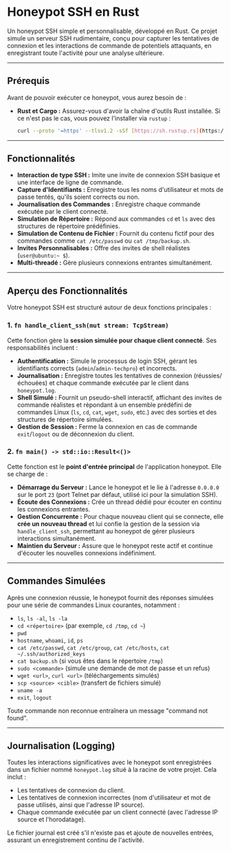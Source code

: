 # Honeypot SSH en Rust

Un honeypot SSH simple et personnalisable, développé en Rust. Ce projet simule un serveur SSH rudimentaire, conçu pour capturer les tentatives de connexion et les interactions de commande de potentiels attaquants, en enregistrant toute l'activité pour une analyse ultérieure.

---

## Prérequis

Avant de pouvoir exécuter ce honeypot, vous aurez besoin de :

* **Rust et Cargo :** Assurez-vous d'avoir la chaîne d'outils Rust installée. Si ce n'est pas le cas, vous pouvez l'installer via `rustup` :
    ```bash
    curl --proto '=https' --tlsv1.2 -sSf [https://sh.rustup.rs](https://sh.rustup.rs) | sh
    ```

---

## Fonctionnalités

* **Interaction de type SSH :** Imite une invite de connexion SSH basique et une interface de ligne de commande.
* **Capture d'Identifiants :** Enregistre tous les noms d'utilisateur et mots de passe tentés, qu'ils soient corrects ou non.
* **Journalisation des Commandes :** Enregistre chaque commande exécutée par le client connecté.
* **Simulation de Répertoire :** Répond aux commandes `cd` et `ls` avec des structures de répertoire prédéfinies.
* **Simulation de Contenu de Fichier :** Fournit du contenu fictif pour des commandes comme `cat /etc/passwd` ou `cat /tmp/backup.sh`.
* **Invites Personnalisables :** Offre des invites de shell réalistes (`user@ubuntu:~ $`).
* **Multi-threadé :** Gère plusieurs connexions entrantes simultanément.

---

## Aperçu des Fonctionnalités

Votre honeypot SSH est structuré autour de deux fonctions principales :

### 1. `fn handle_client_ssh(mut stream: TcpStream)`

Cette fonction gère la **session simulée pour chaque client connecté**. Ses responsabilités incluent :

* **Authentification :** Simule le processus de login SSH, gérant les identifiants corrects (`admin`/`admin-techpro`) et incorrects.
* **Journalisation :** Enregistre toutes les tentatives de connexion (réussies/échouées) et chaque commande exécutée par le client dans `honeypot.log`.
* **Shell Simulé :** Fournit un pseudo-shell interactif, affichant des invites de commande réalistes et répondant à un ensemble prédéfini de commandes Linux (`ls`, `cd`, `cat`, `wget`, `sudo`, etc.) avec des sorties et des structures de répertoire simulées.
* **Gestion de Session :** Ferme la connexion en cas de commande `exit`/`logout` ou de déconnexion du client.

### 2. `fn main() -> std::io::Result<()>`

Cette fonction est le **point d'entrée principal** de l'application honeypot. Elle se charge de :

* **Démarrage du Serveur :** Lance le honeypot et le lie à l'adresse `0.0.0.0` sur le port `23` (port Telnet par défaut, utilisé ici pour la simulation SSH).
* **Écoute des Connexions :** Crée un thread dédié pour écouter en continu les connexions entrantes.
* **Gestion Concurrente :** Pour chaque nouveau client qui se connecte, elle **crée un nouveau thread** et lui confie la gestion de la session via `handle_client_ssh`, permettant au honeypot de gérer plusieurs interactions simultanément.
* **Maintien du Serveur :** Assure que le honeypot reste actif et continue d'écouter les nouvelles connexions indéfiniment.

---

## Commandes Simulées

Après une connexion réussie, le honeypot fournit des réponses simulées pour une série de commandes Linux courantes, notamment :

* `ls`, `ls -al`, `ls -la`
* `cd <répertoire>` (par exemple, `cd /tmp`, `cd ~`)
* `pwd`
* `hostname`, `whoami`, `id`, `ps`
* `cat /etc/passwd`, `cat /etc/group`, `cat /etc/hosts`, `cat ~/.ssh/authorized_keys`
* `cat backup.sh` (si vous êtes dans le répertoire `/tmp`)
* `sudo <commande>` (simule une demande de mot de passe et un refus)
* `wget <url>`, `curl <url>` (téléchargements simulés)
* `scp <source> <cible>` (transfert de fichiers simulé)
* `uname -a`
* `exit`, `logout`

Toute commande non reconnue entraînera un message "command not found".

---

## Journalisation (Logging)

Toutes les interactions significatives avec le honeypot sont enregistrées dans un fichier nommé `honeypot.log` situé à la racine de votre projet. Cela inclut :

* Les tentatives de connexion du client.
* Les tentatives de connexion incorrectes (nom d'utilisateur et mot de passe utilisés, ainsi que l'adresse IP source).
* Chaque commande exécutée par un client connecté (avec l'adresse IP source et l'horodatage).

Le fichier journal est créé s'il n'existe pas et ajoute de nouvelles entrées, assurant un enregistrement continu de l'activité.
 
